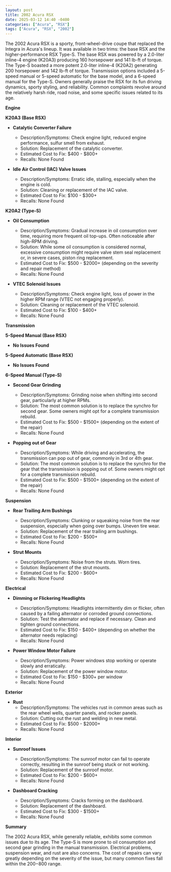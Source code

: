 ```yaml
---
layout: post
title: 2002 Acura RSX
date: 2025-03-12 14:40 -0400
categories: ["Acura", "RSX"]
tags: ["Acura", "RSX", "2002"]
---
```

The 2002 Acura RSX is a sporty, front-wheel-drive coupe that replaced the Integra in Acura's lineup. It was available in two trims: the base RSX and the higher-performance RSX Type-S. The base RSX was powered by a 2.0-liter inline-4 engine (K20A3) producing 160 horsepower and 141 lb-ft of torque. The Type-S boasted a more potent 2.0-liter inline-4 (K20A2) generating 200 horsepower and 142 lb-ft of torque. Transmission options included a 5-speed manual or 5-speed automatic for the base model, and a 6-speed manual for the Type-S. Owners generally praise the RSX for its fun driving dynamics, sporty styling, and reliability. Common complaints revolve around the relatively harsh ride, road noise, and some specific issues related to its age.

**Engine**

**K20A3 (Base RSX)**

*   **Catalytic Converter Failure**
    *   Description/Symptoms: Check engine light, reduced engine performance, sulfur smell from exhaust.
    *   Solution: Replacement of the catalytic converter.
    *   Estimated Cost to Fix: $400 - $800+
    *   Recalls: None Found

*   **Idle Air Control (IAC) Valve Issues**
    *   Description/Symptoms: Erratic idle, stalling, especially when the engine is cold.
    *   Solution: Cleaning or replacement of the IAC valve.
    *   Estimated Cost to Fix: $100 - $300+
    *   Recalls: None Found

**K20A2 (Type-S)**

*   **Oil Consumption**
    *   Description/Symptoms: Gradual increase in oil consumption over time, requiring more frequent oil top-ups. Often noticeable after high-RPM driving.
    *   Solution: While some oil consumption is considered normal, excessive consumption might require valve stem seal replacement or, in severe cases, piston ring replacement.
    *   Estimated Cost to Fix: $500 - $2000+ (depending on the severity and repair method)
    *   Recalls: None Found

*   **VTEC Solenoid Issues**
    *   Description/Symptoms: Check engine light, loss of power in the higher RPM range (VTEC not engaging properly).
    *   Solution: Cleaning or replacement of the VTEC solenoid.
    *   Estimated Cost to Fix: $100 - $400+
    *   Recalls: None Found

**Transmission**

**5-Speed Manual (Base RSX)**
*   **No Issues Found**

**5-Speed Automatic (Base RSX)**
*   **No Issues Found**

**6-Speed Manual (Type-S)**

*   **Second Gear Grinding**
    *   Description/Symptoms: Grinding noise when shifting into second gear, particularly at higher RPMs.
    *   Solution: The most common solution is to replace the synchro for second gear. Some owners might opt for a complete transmission rebuild.
    *   Estimated Cost to Fix: $500 - $1500+ (depending on the extent of the repair)
    *   Recalls: None Found

*   **Popping out of Gear**
    *   Description/Symptoms: While driving and accelerating, the transmission can pop out of gear, commonly in 3rd or 4th gear.
    *   Solution: The most common solution is to replace the synchro for the gear that the transmission is popping out of. Some owners might opt for a complete transmission rebuild.
    *   Estimated Cost to Fix: $500 - $1500+ (depending on the extent of the repair)
    *   Recalls: None Found

**Suspension**

*   **Rear Trailing Arm Bushings**
    *   Description/Symptoms: Clunking or squeaking noise from the rear suspension, especially when going over bumps. Uneven tire wear.
    *   Solution: Replacement of the rear trailing arm bushings.
    *   Estimated Cost to Fix: $200 - $500+
    *   Recalls: None Found

*   **Strut Mounts**
    *   Description/Symptoms: Noise from the struts. Worn tires.
    *   Solution: Replacement of the strut mounts.
    *   Estimated Cost to Fix: $200 - $600+
    *   Recalls: None Found

**Electrical**

*   **Dimming or Flickering Headlights**
    *   Description/Symptoms: Headlights intermittently dim or flicker, often caused by a failing alternator or corroded ground connections.
    *   Solution: Test the alternator and replace if necessary. Clean and tighten ground connections.
    *   Estimated Cost to Fix: $150 - $400+ (depending on whether the alternator needs replacing)
    *   Recalls: None Found

*   **Power Window Motor Failure**
    *   Description/Symptoms: Power windows stop working or operate slowly and erratically.
    *   Solution: Replacement of the power window motor.
    *   Estimated Cost to Fix: $150 - $300+ per window
    *   Recalls: None Found

**Exterior**

*   **Rust**
    *   Description/Symptoms: The vehicles rust in common areas such as the rear wheel wells, quarter panels, and rocker panels.
    *   Solution: Cutting out the rust and welding in new metal.
    *   Estimated Cost to Fix: $500 - $2000+
    *   Recalls: None Found

**Interior**

*   **Sunroof Issues**
    *   Description/Symptoms: The sunroof motor can fail to operate correctly, resulting in the sunroof being stuck or not working.
    *   Solution: Replacement of the sunroof motor.
    *   Estimated Cost to Fix: $200 - $600+
    *   Recalls: None Found

*   **Dashboard Cracking**
    *   Description/Symptoms: Cracks forming on the dashboard.
    *   Solution: Replacement of the dashboard.
    *   Estimated Cost to Fix: $300 - $1500+
    *   Recalls: None Found

**Summary**

The 2002 Acura RSX, while generally reliable, exhibits some common issues due to its age. The Type-S is more prone to oil consumption and second gear grinding in the manual transmission. Electrical problems, suspension wear, and rust are also concerns. The cost of repairs can vary greatly depending on the severity of the issue, but many common fixes fall within the $200-$800 range.

